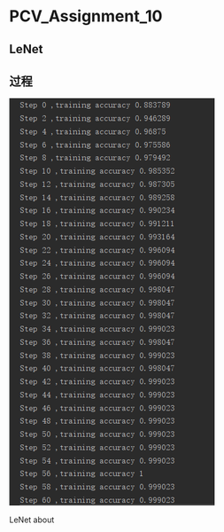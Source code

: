 # PCV_Assignment_10
## LeNet
## 过程
![emmmm](https://github.com/Heured/PCV_Assignment_10/blob/master/ImgToShow/训练过程.PNG)  
  

LeNet about
